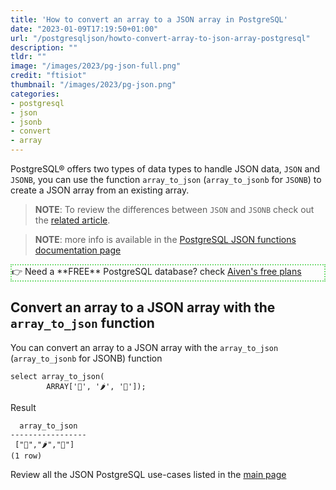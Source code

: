 ```yaml
---
title: 'How to convert an array to a JSON array in PostgreSQL'
date: "2023-01-09T17:19:50+01:00"
url: "/postgresqljson/howto-convert-array-to-json-array-postgresql"
description: ""
tldr: ""
image: "/images/2023/pg-json-full.png"
credit: "ftisiot"
thumbnail: "/images/2023/pg-json.png"
categories:
- postgresql
- json
- jsonb
- convert
- array
---
```


PostgreSQL® offers two types of data types to handle JSON data, `JSON` and `JSONB`, you can use the function `array_to_json` (`array_to_jsonb` for `JSONB`) to create a JSON array from an existing array.

<!--more-->

> **NOTE**: To review the differences between `JSON` and `JSONB` check out the [related article](/postgresqljson/what-are-the-differences-json-jsonb-postgresql).

> **NOTE**: more info is available in the [PostgreSQL JSON functions documentation page](https://www.postgresql.org/docs/current/functions-json.html)

<p style="border:2px dotted #77dd77;"> 👉 Need a **FREE** PostgreSQL database? check <a href="https://go.aiven.io/francesco-signup">Aiven's free plans</a></p>

## Convert an array to a JSON array with the `array_to_json` function

You can convert an array to a JSON array with the `array_to_json` (`array_to_jsonb` for JSONB) function

```
select array_to_json(
        ARRAY['🍌', '🌶️', '🍍']);
```

Result

```
  array_to_json
-----------------
 ["🍌","🌶️","🍍"]
(1 row)
```

Review all the JSON PostgreSQL use-cases listed in the [main page](/postgresqljson/main)